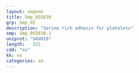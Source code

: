 ```yaml
---
layout: smgene
title: Smp_055630
grp: Smp_05
description: "Serine rich adhesin for platelets"
smp: Smp_055630.1
uniprot: "G4VHI8"
length:   321
cdd: "ns"
kk: ns
categories: sm
---
```

